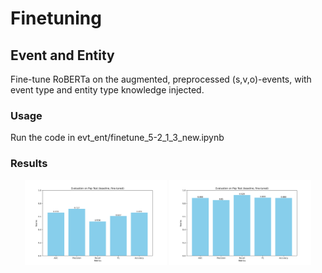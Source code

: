 # Finetuning
## Event and Entity
Fine-tune RoBERTa on the augmented, preprocessed (s,v,o)-events, with event type and entity type knowledge injected.
### Usage
Run the code in evt_ent/finetune_5-2_1_3_new.ipynb
### Results
<div  align="center">    
<img src="./img/evt_ent/eval_scores_pap_template_evtent_ft_ckpt-921.png" width="45%"/>
<img src="./img/evt_ent/eval_scores_pep_template_evtent_ft_ckpt-921.png" width="45%"/>
</div>
